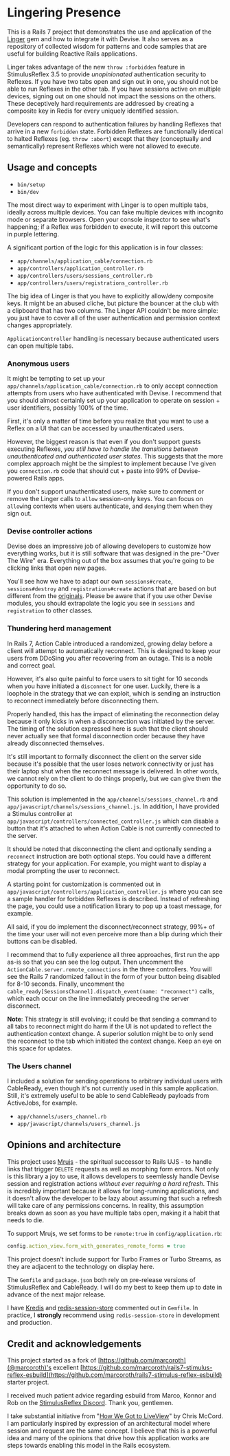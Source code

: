 # Lingering Presence

This is a Rails 7 project that demonstrates the use and application of the [Linger](https://github.com/leastbad/linger) gem and how to integrate it with Devise. It also serves as a repository of collected wisdom for patterns and code samples that are useful for building Reactive Rails applications.

Linger takes advantage of the new `throw :forbidden` feature in StimulusReflex 3.5 to provide _unopinionated_ authentication security to Reflexes. If you have two tabs open and sign out in one, you should not be able to run Reflexes in the other tab. If you have sessions active on multiple devices, signing out on one should not impact the sessions on the others. These deceptively hard requirements are addressed by creating a composite key in Redis for every uniquely identified session.

Developers can respond to authentication failures by handling Reflexes that arrive in a new `forbidden` state. Forbidden Reflexes are functionally identical to halted Reflexes (eg. `throw :abort`) except that they (conceptually and semantically) represent Reflexes which were not allowed to execute.

## Usage and concepts

- `bin/setup`
- `bin/dev`

The most direct way to experiment with Linger is to open multiple tabs, ideally across multiple devices. You can fake multiple devices with incognito mode or separate browsers. Open your console inspector to see what's happening; if a Reflex was forbidden to execute, it will report this outcome in purple lettering.

A significant portion of the logic for this application is in four classes:

- `app/channels/application_cable/connection.rb`
- `app/controllers/application_controller.rb`
- `app/controllers/users/sessions_controller.rb`
- `app/controllers/users/registrations_controller.rb`

The big idea of Linger is that you have to explicitly allow/deny composite keys. It might be an abused cliche, but picture the bouncer at the club with a clipboard that has two columns. The Linger API couldn't be more simple: you just have to cover all of the user authentication and permission context changes appropriately.

`ApplicationController` handling is necessary because authenticated users can open multiple tabs.

### Anonymous users

It might be tempting to set up your `app/channels/application_cable/connection.rb` to only accept connection attempts from users who have authenticated with Devise. I recommend that you should almost certainly set up your application to operate on session + user identifiers, possibly 100% of the time.

First, it's only a matter of time before you realize that you want to use a Reflex on a UI that can be accessed by unauthenticated users.

However, the biggest reason is that even if you don't support guests executing Reflexes, _you still have to handle the transitions between unauthenticated and authenticated user states_. This suggests that the more complex approach might be the simplest to implement because I've given you `connection.rb` code that should cut + paste into 99% of Devise-powered Rails apps.

If you don't support unauthenticated users, make sure to comment or remove the Linger calls to `allow` session-only keys. You can focus on `allow`ing contexts when users authenticate, and `deny`ing them when they sign out.

### Devise controller actions

Devise does an impressive job of allowing developers to customize how everything works, but it is still software that was designed in the pre-"Over The Wire" era. Everything out of the box assumes that you're going to be clicking links that open new pages.

You'll see how we have to adapt our own `sessions#create`, `sessions#destroy` and `registrations#create` actions that are based on but different from the [originals](https://github.com/heartcombo/devise/tree/main/app/controllers/devise). Please be aware that if you use other Devise modules, you should extrapolate the logic you see in `sessions` and `registration` to other classes.

### Thundering herd management

In Rails 7, Action Cable introduced a randomized, growing delay before a client will attempt to automatically reconnect. This is designed to keep your users from DDoSing you after recovering from an outage. This is a noble and correct goal.

However, it's also quite painful to force users to sit tight for 10 seconds when you have initiated a `disconnect` for one user. Luckily, there is a loophole in the strategy that we can exploit, which is sending an instruction to reconnect immediately before disconnecting them.

Properly handled, this has the impact of eliminating the reconnection delay because it only kicks in when a disconnection was initiated by the server. The timing of the solution expressed here is such that the client should never actually see that formal disconnection order because they have already disconnected themselves.

It's still important to formally disconnect the client on the server side because it's possible that the user loses network connectivity or just has their laptop shut when the reconnect message is delivered. In other words, we cannot rely on the client to do things properly, but we can give them the opportunity to do so.

This solution is implemented in the `app/channels/sessions_channel.rb` and `app/javascript/channels/sessions_channel.js`. In addition, I have provided a Stimulus controller at `app/javascript/controllers/connected_controller.js` which can disable a button that it's attached to when Action Cable is not currently connected to the server.

It should be noted that disconnecting the client and optionally sending a `reconnect` instruction are both optional steps. You could have a different strategy for your application. For example, you might want to display a modal prompting the user to reconnect.

A starting point for customization is commented out in `app/javascript/controllers/application_controller.js` where you can see a sample handler for forbidden Reflexes is described. Instead of refreshing the page, you could use a notification library to pop up a toast message, for example.

All said, if you do implement the disconnect/reconnect strategy, 99%+ of the time your user will not even perceive more than a blip during which their buttons can be disabled.

I recommend that to fully experience all three approaches, first run the app as-is so that you can see the log output. Then uncomment the `ActionCable.server.remote_connections` in the three controllers. You will see the Rails 7 randomized fallout in the form of your button being disabled for 8-10 seconds. Finally, uncomment the `cable_ready[SessionsChannel].dispatch_event(name: "reconnect")` calls, which each occur on the line immediately preceeding the server disconnect.

**Note**: This strategy is still evolving; it could be that sending a command to all tabs to reconnect might do harm if the UI is not updated to reflect the authentication context change. A superior solution might be to only send the reconnect to the tab which initiated the context change. Keep an eye on this space for updates.

### The Users channel

I included a solution for sending operations to arbitrary individual users with CableReady, even though it's not currently used in this sample application. Still, it's extremely useful to be able to send CableReady payloads from ActiveJobs, for example.

- `app/channels/users_channel.rb`
- `app/javascript/channels/users_channel.js`

## Opinions and architecture

This project uses [Mrujs](https://mrujs.com) - the spiritual successor to Rails UJS - to handle links that trigger `DELETE` requests as well as morphing form errors. Not only is this library a joy to use, it allows developers to seemlessly handle Devise session and registration actions _without ever requiring a hard refresh_. This is incredibly important because it allows for long-running applications, and it doesn't allow the developer to be lazy about assuming that such a refresh will take care of any permissions concerns. In reality, this assumption breaks down as soon as you have multiple tabs open, making it a habit that needs to die.

To support Mrujs, we set forms to be `remote:true` in `config/application.rb`:

```rb
config.action_view.form_with_generates_remote_forms = true
```

This project doesn't include support for Turbo Frames or Turbo Streams, as they are adjacent to the technology on display here.

The `Gemfile` and `package.json` both rely on pre-release versions of StimulusReflex and CableReady. I will do my best to keep them up to date in advance of the next major release.

I have [Kredis](https://github.com/rails/kredis) and [redis-session-store](https://github.com/roidrage/redis-session-store) commented out in `Gemfile`. In practice, I **strongly** recommend using `redis-session-store` in development and production.

## Credit and acknowledgements

This project started as a fork of [https://github.com/marcoroth](@marcoroth)'s excellent [https://github.com/marcoroth/rails7-stimulus-reflex-esbuild](https://github.com/marcoroth/rails7-stimulus-reflex-esbuild) starter project.

I received much patient advice regarding esbuild from Marco, Konnor and Rob on the [StimulusReflex Discord](https://discord.gg/stimulus-reflex). Thank you, gentlemen.

I take substantial initiative from "[How We Got to LiveView](https://fly.io/blog/how-we-got-to-liveview/)" by Chris McCord. I am particularly inspired by expression of an architectural model where session and request are the same concept. I believe that this is a powerful idea and many of the opinions that drive how this application works are steps towards enabling this model in the Rails ecosystem.
